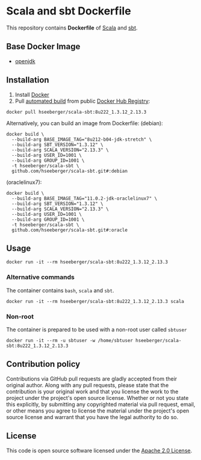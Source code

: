 # Scala and sbt Dockerfile

This repository contains **Dockerfile** of [Scala](http://www.scala-lang.org) and [sbt](http://www.scala-sbt.org).


## Base Docker Image ##

* [openjdk](https://hub.docker.com/_/openjdk)


## Installation ##

1. Install [Docker](https://www.docker.com)
2. Pull [automated build](https://hub.docker.com/r/hseeberger/scala-sbt/) from public [Docker Hub Registry](https://registry.hub.docker.com):
```
docker pull hseeberger/scala-sbt:8u222_1.3.12_2.13.3
```
Alternatively, you can build an image from Dockerfile:
(debian):
```
docker build \
  --build-arg BASE_IMAGE_TAG="8u212-b04-jdk-stretch" \
  --build-arg SBT_VERSION="1.3.12" \
  --build-arg SCALA_VERSION="2.13.3" \
  --build-arg USER_ID=1001 \
  --build-arg GROUP_ID=1001 \
  -t hseeberger/scala-sbt \
  github.com/hseeberger/scala-sbt.git#:debian
```
(oraclelinux7):
```
docker build \
  --build-arg BASE_IMAGE_TAG="11.0.2-jdk-oraclelinux7" \
  --build-arg SBT_VERSION="1.3.12" \
  --build-arg SCALA_VERSION="2.13.3" \
  --build-arg USER_ID=1001 \
  --build-arg GROUP_ID=1001 \
  -t hseeberger/scala-sbt \
  github.com/hseeberger/scala-sbt.git#:oracle
```

## Usage ##

```
docker run -it --rm hseeberger/scala-sbt:8u222_1.3.12_2.13.3
```

### Alternative commands ###
The container contains `bash`, `scala` and `sbt`.

```
docker run -it --rm hseeberger/scala-sbt:8u222_1.3.12_2.13.3 scala
```

### Non-root ###
The container is prepared to be used with a non-root user called `sbtuser`

```
docker run -it --rm -u sbtuser -w /home/sbtuser hseeberger/scala-sbt:8u222_1.3.12_2.13.3
```

## Contribution policy ##

Contributions via GitHub pull requests are gladly accepted from their original author. Along with any pull requests, please state that the contribution is your original work and that you license the work to the project under the project's open source license. Whether or not you state this explicitly, by submitting any copyrighted material via pull request, email, or other means you agree to license the material under the project's open source license and warrant that you have the legal authority to do so.


## License ##

This code is open source software licensed under the [Apache 2.0 License]("http://www.apache.org/licenses/LICENSE-2.0.html").
